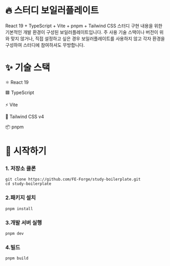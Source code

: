 # 🔥 스터디 보일러플레이트

React 19 + TypeScript + Vite + pnpm + Tailwind CSS
스터디 구현 내용을 위한 기본적인 개발 환경이 구성된 보일러플레이트입니다. 주 사용 기술 스택이나 버전이 위와 맞지 않거나, 직접 설정하고 싶은 경우 보일러플레이트를 사용하지 않고 각자 환경을 구성하여 스터디에 참여하셔도 무방합니다.

# ✨ 기술 스택

⚛️ React 19

🟦 TypeScript

⚡ Vite

🌈 Tailwind CSS v4

📦 pnpm

# 🚀 시작하기

### 1. 저장소 클론

```
git clone https://github.com/FE-Forge/study-boilerplate.git
cd study-boilerplate
```

### 2.패키지 설치

```
pnpm install
```

### 3.개발 서버 실행

```
pnpm dev
```

### 4.빌드

```
pnpm build
```
